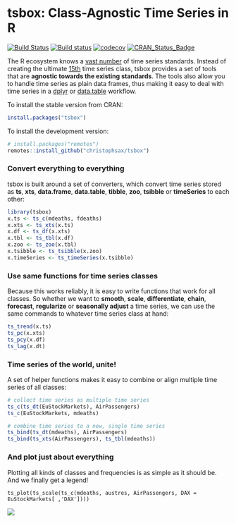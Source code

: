 tsbox: Class-Agnostic Time Series in R
======================================

[![Build Status](https://travis-ci.org/christophsax/tsbox.svg?branch=master)](https://travis-ci.org/christophsax/tsbox)
[![Build status](https://ci.appveyor.com/api/projects/status/xp7tropxe2dkdxoc?svg=true)](https://ci.appveyor.com/project/christophsax/tsbox)
[![codecov](https://codecov.io/github/christophsax/tsbox/branch/master/graphs/badge.svg)](https://codecov.io/github/christophsax/tsbox)
[![CRAN\_Status\_Badge](https://www.r-pkg.org/badges/version/tsbox)](https://cran.r-project.org/package=tsbox)

The R ecosystem knows a [vast
number](https://CRAN.R-project.org/view=TimeSeries)  of time series
standards. Instead of creating the ultimate [15th](https://xkcd.com/927/) time
series class, tsbox provides a set of tools that are **agnostic towards the
existing standards**. The tools also allow you to handle time series as plain
data frames, thus making it easy to deal with time series in a
[dplyr](https://CRAN.R-project.org/package=dplyr) or
[data.table](https://CRAN.R-project.org/package=data.table) workflow.

To install the stable version from CRAN:
```r
install.packages("tsbox")
```

To install the development version:
```r
# install.packages("remotes")
remotes::install_github("christophsax/tsbox")
```

### Convert everything to everything

tsbox is built around a set of converters, which convert time series stored as
**ts**, **xts**, **data.frame**, **data.table**, **tibble**, **zoo**, 
**tsibble** or **timeSeries** to each other:

```r
library(tsbox)
x.ts <- ts_c(mdeaths, fdeaths)
x.xts <- ts_xts(x.ts)
x.df <- ts_df(x.xts)
x.tbl <- ts_tbl(x.df)
x.zoo <- ts_zoo(x.tbl)
x.tsibble <- ts_tsibble(x.zoo)
x.timeSeries <- ts_timeSeries(x.tsibble)
```

### Use same functions for time series classes

Because this works reliably, it is easy to write
functions that work for all classes. So whether we want to **smooth**,
**scale**, **differentiate**, **chain**, **forecast**, **regularize** or
**seasonally adjust** a time series, we can use the same commands to whatever
time series class at hand:

```r
ts_trend(x.ts) 
ts_pc(x.xts)
ts_pcy(x.df)
ts_lag(x.dt)
```

### Time series of the world, unite!

A set of helper functions makes it easy to combine or align multiple time
series of all classes:

```r
# collect time series as multiple time series
ts_c(ts_dt(EuStockMarkets), AirPassengers)
ts_c(EuStockMarkets, mdeaths)

# combine time series to a new, single time series
ts_bind(ts_dt(mdeaths), AirPassengers)
ts_bind(ts_xts(AirPassengers), ts_tbl(mdeaths))
```

### And plot just about everything

Plotting all kinds of classes and frequencies is as simple as it should be. And
we finally get a legend!

```
ts_plot(ts_scale(ts_c(mdeaths, austres, AirPassengers, DAX = EuStockMarkets[ ,'DAX'])))
```

![](https://raw.githubusercontent.com/christophsax/tsbox/master/vignettes/fig/myfig.png)


